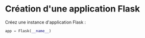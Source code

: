 # Création d'une application Flask

Créez une instance d'application Flask :

```python
app = Flask(__name__)
```
